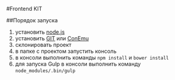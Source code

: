 #Frontend KIT

##Порядок запуска

1. установить [node.js](https://nodejs.org/en/)
2. установить [GIT](https://git-scm.com/) или [ConEmu](http://www.conemu.ru/)
3. склонировать проект
4. в папке с проектом запустить консоль
5. в консоли выполнить команды `npm install` и `bower install`
6. для запуска Gulp в консоли выполнить команду  `node_modules/.bin/gulp`
